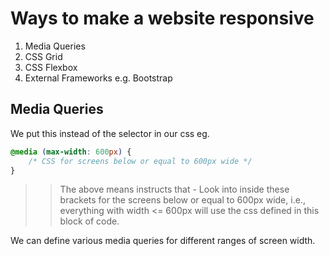 # Ways to make a website responsive

1. Media Queries
2. CSS Grid
3. CSS Flexbox
4. External Frameworks e.g. Bootstrap

## Media Queries
We put this instead of the selector in our css 
eg.

```css
@media (max-width: 600px) {
    /* CSS for screens below or equal to 600px wide */
}
```
>> The above means instructs that - Look into inside these brackets for the screens below or equal to 600px wide, i.e., everything with width <= 600px will use the css defined in this block of code. 

We can define various media queries for different ranges of screen width. 
